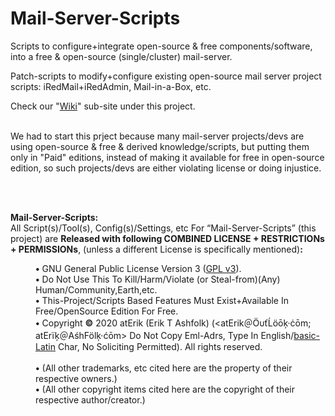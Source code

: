 # Mail-Server-Scripts
Scripts to configure+integrate open-source & free components/software, into a free & open-source (single/cluster) mail-server.

Patch-scripts to modify+configure existing open-source mail server project scripts: iRedMail+iRedAdmin, Mail-in-a-Box, etc.

Check our "<a href="https://github.com/atErik/Mail-Server-Scripts/wiki">Wiki</a>" sub-site under this project.
<br /><br />

We had to start this prject because many mail-server projects/devs are using open-source & free & derived knowledge/scripts, but putting them only in "Paid" editions, instead of making it available for free in open-source edition, so such projects/devs are either violating license or doing injustice.

<br /><br />
<a name="License"></a>
<div width="100%"><b>Mail-Server-Scripts:</b><br />
 All Script(s)/Tool(s), Config(s)/Settings, etc For “Mail-Server-Scripts” (this project)
 are <b>Released with following COMBINED LICENSE + RESTRICTIONs + PERMISSIONs</b>,
 (unless a different License is specifically mentioned)<b>:</b><dl>
 <dd> 
  <b class="b">•</b> GNU General Public License Version 3 
  (<a href="https://www.GNU.org/licenses/gpl-3.0.en.html" target="_blank">GPL v3</a>).<br />
  <b class="b">•</b> Do Not Use This To Kill/Harm/Violate (or Steal-from)(Any) Human/Community,Earth,etc.<br />
  <b class="b">•</b> This-Project/Scripts Based Features Must Exist+Available In Free/OpenSource Edition For Free.<br />
  <b class="b">•</b> Copyright <b>©</b> 2020 atErik (Erik T Ashfolk) (&lt;at&#69;rik＠Ö&#965;ťĹö&#333;ķ·ċ&#333;m;
  at&#69;rïķ＠&#65;śh&#70;ölķ·ć&#333;m&gt; Do Not Copy Eml-Adrs, Type In 
  English/<a href="https://en.Wikipedia.org/wiki/Basic_Latin_%28Unicode_block%29" target="_blank">basic-Latin</a> 
  Char, No Soliciting Permitted)&#46; All rights reserved.<br />
  <br />
  <b class="b">•</b> (All other trademarks, etc cited here are the property 
  of their respective owners&#46;)<br />
  <b class="b">•</b> (All other copyright items cited here are the copyright 
  of their respective author/creator&#46;)<br />
 </dl>
</div>
<br />
